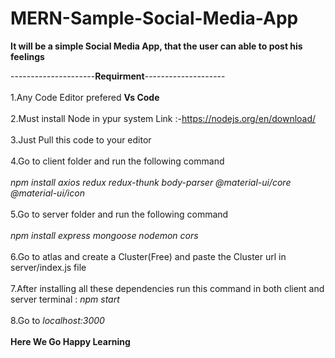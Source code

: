 # MERN-Sample-Social-Media-App

**It will be a simple Social Media App, that the user can able to post his feelings**

---------------------**Requirment**--------------------<br><br>
1.Any Code Editor prefered **Vs Code**<br><br>
2.Must install Node in ypur system  Link :-https://nodejs.org/en/download/<br><br>
3.Just Pull this code to your editor<br><br>
4.Go to client folder and run the following command <br><br>
<i>npm install axios redux redux-thunk body-parser @material-ui/core @material-ui/icon </i><br><br>
5.Go to server folder and run the following command <br><br>
<i>npm install express mongoose nodemon cors </i><br><br>
6.Go to atlas and create a Cluster(Free) and paste the Cluster url in server/index.js file<br><br>
7.After installing all these dependencies run this command in both client and server terminal  : <i>npm start </i><br><br>
8.Go to <i>localhost:3000</i> <br><br>
**Here We Go Happy Learning**
